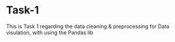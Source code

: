 # Task-1
This is Task 1 regarding the data cleaning &amp; preprocessing for Data visulation, with using the Pandas lib
